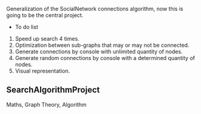 Generalization of the SocialNetwork connections algorithm, now this is going to be the central project.
- To do list
1. Speed up search 4 times.
2. Optimization between sub-graphs that may or may not be connected.
3. Generate connections by console with unlimited quantity of nodes.
4. Generate random connections by console with a determined quantity of nodes.
5. Visual representation.

## SearchAlgorithmProject
Maths, Graph Theory, Algorithm
